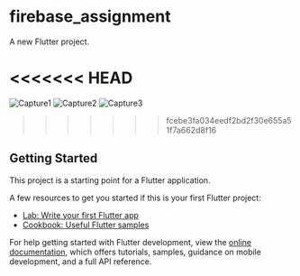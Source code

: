 # firebase_assignment

A new Flutter project.

<<<<<<< HEAD
=======
![Capture1](https://github.com/raihansikdar/Ostad-Flutter-Development/assets/62495168/85cd967e-4f11-4020-a48d-b62ff9a01598)
![Capture2](https://github.com/raihansikdar/Ostad-Flutter-Development/assets/62495168/505bfd81-c9ef-4010-ad11-541ae8013d5f)
![Capture3](https://github.com/raihansikdar/Ostad-Flutter-Development/assets/62495168/9b345ba8-08a7-47ee-bc26-02d3c88e8f98)


>>>>>>> fcebe3fa034eedf2bd2f30e655a51f7a662d8f16
## Getting Started

This project is a starting point for a Flutter application.

A few resources to get you started if this is your first Flutter project:

- [Lab: Write your first Flutter app](https://docs.flutter.dev/get-started/codelab)
- [Cookbook: Useful Flutter samples](https://docs.flutter.dev/cookbook)

For help getting started with Flutter development, view the
[online documentation](https://docs.flutter.dev/), which offers tutorials,
samples, guidance on mobile development, and a full API reference.
